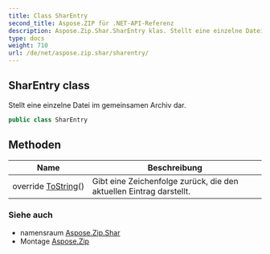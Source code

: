 ```yaml
---
title: Class SharEntry
second_title: Aspose.ZIP für .NET-API-Referenz
description: Aspose.Zip.Shar.SharEntry klas. Stellt eine einzelne Datei im gemeinsamen Archiv dar.
type: docs
weight: 710
url: /de/net/aspose.zip.shar/sharentry/
---
```

## SharEntry class

Stellt eine einzelne Datei im gemeinsamen Archiv dar.

```csharp
public class SharEntry
```

## Methoden

| Name | Beschreibung |
| --- | --- |
| override [ToString](../../aspose.zip.shar/sharentry/tostring/)() | Gibt eine Zeichenfolge zurück, die den aktuellen Eintrag darstellt. |

### Siehe auch

* namensraum [Aspose.Zip.Shar](../../aspose.zip.shar/)
* Montage [Aspose.Zip](../../)


